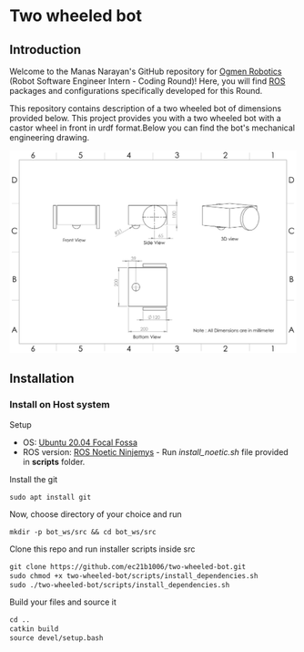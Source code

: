 # Two wheeled bot

## Introduction
Welcome to the Manas Narayan's GitHub repository for [Ogmen Robotics](https://www.ogmenrobotics.com/) (Robot Software Engineer Intern - Coding Round)! Here, you will find [ROS](https://www.ros.org/) packages and configurations specifically developed for this Round. 

This repository contains description of a two wheeled bot of dimensions provided below. This project provides you with a two wheeled bot with a castor wheel in front in urdf format.Below you can find the bot's mechanical engineering drawing.

![alt text](https://raw.githubusercontent.com/ec21b1006/two-wheeled-bot/master/refs/bot_dimensions.png)

## Installation
### Install on Host system
Setup
- OS: [Ubuntu 20.04 Focal Fossa](https://releases.ubuntu.com/focal/)
- ROS version: [ROS Noetic Ninjemys](https://wiki.ros.org/noetic) - Run *install_noetic.sh* file provided in **scripts** folder.

Install the git

```
sudo apt install git
```

Now, choose directory of your choice and run
```
mkdir -p bot_ws/src && cd bot_ws/src
```

Clone this repo and run installer scripts inside src

```
git clone https://github.com/ec21b1006/two-wheeled-bot.git
sudo chmod +x two-wheeled-bot/scripts/install_dependencies.sh
sudo ./two-wheeled-bot/scripts/install_dependencies.sh
```

Build your files and source it
```
cd ..
catkin build
source devel/setup.bash
```